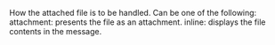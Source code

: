 How the attached file is to be handled. Can be one of the following:
			attachment: presents the file as an attachment.
			inline: displays the file contents in the message.